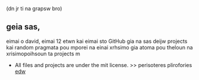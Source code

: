 (dn jr ti na grapsw bro)

## geia sas,
eimai o david, eimai 12 etwn kai eimai sto GitHub gia na sas deijw projects kai random pragmata pou mporei na einai xrhsimo gia atoma pou theloun na xrisimopoihsoun ta projects m
- All files and projects are under the mit license. >> perisoteres plirofories [edw](https://raw.githubusercontent.com/davidhurmut/davidhurmut/refs/heads/main/LICENSE)

